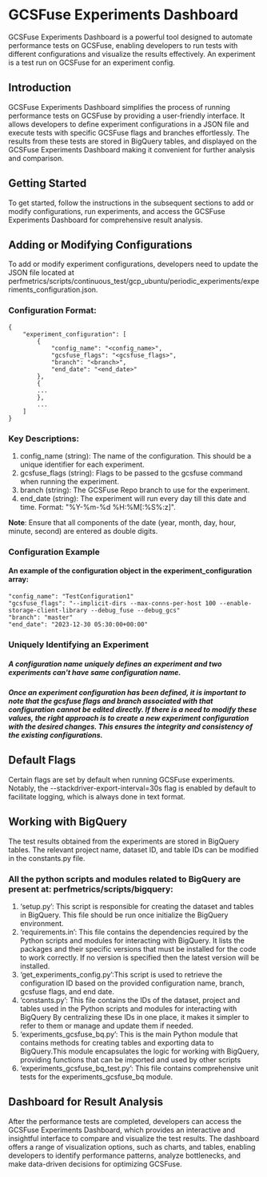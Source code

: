 # GCSFuse Experiments Dashboard
GCSFuse Experiments Dashboard is a powerful tool designed to automate performance tests on GCSFuse, enabling developers to run tests with different configurations and visualize the results effectively. An experiment is a test run on GCSFuse for an experiment config.

## Introduction
GCSFuse Experiments Dashboard simplifies the process of running performance tests on GCSFuse by providing a user-friendly interface. It allows developers to define experiment configurations in a JSON file and execute tests with specific GCSFuse flags and branches effortlessly. The results from these tests are stored in BigQuery tables, and displayed on the GCSFuse Experiments Dashboard making it convenient for further analysis and comparison.

## Getting Started
To get started, follow the instructions in the subsequent sections to add or modify configurations, run experiments, and access the GCSFuse Experiments Dashboard for comprehensive result analysis.

## Adding or Modifying Configurations
To add or modify experiment configurations, developers need to update the JSON file located at perfmetrics/scripts/continuous_test/gcp_ubuntu/periodic_experiments/experiments_configuration.json. 

### Configuration Format:
```
{
    "experiment_configuration": [
        {
            "config_name": "<config_name>",
            "gcsfuse_flags": "<gcsfuse_flags>",
            "branch": "<branch>",
            "end_date": "<end_date>"
        },
        {
        ...
        },
        ...
    ]
}
```
### Key Descriptions: 
1. config_name (string): The name of the configuration. This should be a unique identifier for each experiment.
2. gcsfuse_flags (string): Flags to be passed to the gcsfuse command when running the experiment.
3. branch (string): The GCSFuse Repo branch to use for the experiment.
4. end_date (string): The experiment will run every day till this date and time. Format: "%Y-%m-%d %H:%M[:%S%:z]".

**Note**: Ensure that all components of the date (year, month, day, hour, minute, second) are entered as double digits.

### Configuration Example
#### An example of the configuration object in the experiment_configuration array:
```
"config_name": "TestConfiguration1"
"gcsfuse_flags": "--implicit-dirs --max-conns-per-host 100 --enable-storage-client-library --debug_fuse --debug_gcs"
"branch": "master"
"end_date": "2023-12-30 05:30:00+00:00"
```

### Uniquely Identifying an Experiment
##### A configuration name uniquely defines an experiment and two experiments can't have same configuration name. 
##### Once an experiment configuration has been defined, it is important to note that the gcsfuse flags and branch associated with that configuration cannot be edited directly. If there is a need to modify these values, the right approach is to create a new experiment configuration with the desired changes. This ensures the integrity and consistency of the existing configurations.

## Default Flags
Certain flags are set by default when running GCSFuse experiments. Notably, the --stackdriver-export-interval=30s flag is enabled by default to facilitate logging, which is always done in text format.

## Working with BigQuery
The test results obtained from the experiments are stored in BigQuery tables. The relevant project name, dataset ID, and table IDs can be modified in the constants.py file.

### All the python scripts and modules related to BigQuery are present at: perfmetrics/scripts/bigquery:
1. ‘setup.py’: This script is responsible for creating the dataset and tables in BigQuery. This file should be run once initialize the BigQuery environment.
2. ‘requirements.in’: This file contains the dependencies required by the Python scripts and modules for interacting with BigQuery. It lists the packages and their specific versions that must be installed for the code to work correctly. If no version is specified then the latest version will be installed.
3. ‘get_experiments_config.py’:This script is used to retrieve the configuration ID based on the provided configuration name, branch, gcsfuse flags, and end date.
4. ‘constants.py’: This file contains the IDs of the dataset, project and tables used in the Python scripts and modules for interacting with BigQuery By centralizing these IDs in one place, it makes it simpler to refer to them or manage and update them if needed.
5. ‘experiments_gcsfuse_bq.py’: This is the main Python module that contains methods for creating tables and exporting data to BigQuery.This module encapsulates the logic for working with BigQuery, providing functions that can be imported and used by other scripts
6. ‘experiments_gcsfuse_bq_test.py’: This file contains comprehensive unit tests for the experiments_gcsfuse_bq module. 

## Dashboard for Result Analysis
After the performance tests are completed, developers can access the GCSFuse Experiments Dashboard, which provides an interactive and insightful interface to compare and visualize the test results. The dashboard offers a range of visualization options, such as charts, and tables, enabling developers to identify performance patterns, analyze bottlenecks, and make data-driven decisions for optimizing GCSFuse.
